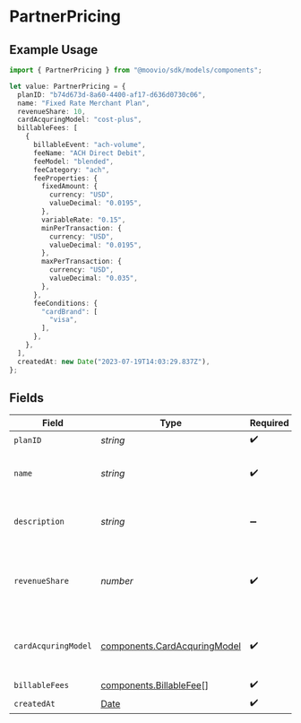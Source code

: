 # PartnerPricing

## Example Usage

```typescript
import { PartnerPricing } from "@moovio/sdk/models/components";

let value: PartnerPricing = {
  planID: "b74d673d-8a60-4400-af17-d636d0730c06",
  name: "Fixed Rate Merchant Plan",
  revenueShare: 10,
  cardAcquringModel: "cost-plus",
  billableFees: [
    {
      billableEvent: "ach-volume",
      feeName: "ACH Direct Debit",
      feeModel: "blended",
      feeCategory: "ach",
      feeProperties: {
        fixedAmount: {
          currency: "USD",
          valueDecimal: "0.0195",
        },
        variableRate: "0.15",
        minPerTransaction: {
          currency: "USD",
          valueDecimal: "0.0195",
        },
        maxPerTransaction: {
          currency: "USD",
          valueDecimal: "0.035",
        },
      },
      feeConditions: {
        "cardBrand": [
          "visa",
        ],
      },
    },
  ],
  createdAt: new Date("2023-07-19T14:03:29.837Z"),
};
```

## Fields

| Field                                                                                         | Type                                                                                          | Required                                                                                      | Description                                                                                   | Example                                                                                       |
| --------------------------------------------------------------------------------------------- | --------------------------------------------------------------------------------------------- | --------------------------------------------------------------------------------------------- | --------------------------------------------------------------------------------------------- | --------------------------------------------------------------------------------------------- |
| `planID`                                                                                      | *string*                                                                                      | :heavy_check_mark:                                                                            | N/A                                                                                           |                                                                                               |
| `name`                                                                                        | *string*                                                                                      | :heavy_check_mark:                                                                            | The name of the fee plan.                                                                     | Fixed Rate Merchant Plan                                                                      |
| `description`                                                                                 | *string*                                                                                      | :heavy_minus_sign:                                                                            | A description of the fee plan.                                                                |                                                                                               |
| `revenueShare`                                                                                | *number*                                                                                      | :heavy_check_mark:                                                                            | The integer percentage value of the revenue split for partner.                                | 10                                                                                            |
| `cardAcquringModel`                                                                           | [components.CardAcquringModel](../../models/components/cardacquringmodel.md)                  | :heavy_check_mark:                                                                            | Specifies the card processing pricing model                                                   |                                                                                               |
| `billableFees`                                                                                | [components.BillableFee](../../models/components/billablefee.md)[]                            | :heavy_check_mark:                                                                            | N/A                                                                                           |                                                                                               |
| `createdAt`                                                                                   | [Date](https://developer.mozilla.org/en-US/docs/Web/JavaScript/Reference/Global_Objects/Date) | :heavy_check_mark:                                                                            | N/A                                                                                           |                                                                                               |